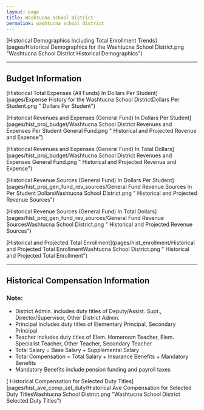 ```yaml
---
layout: page
title: Washtucna School District
permalink: washtucna school district
---
```



[Historical Demographics Including Total Enrollment Trends](pages/Historical Demographics for the Washtucna School District.png "Washtucna School District Historical Demographics")

___

## Budget Information

[Historical Total Expenses (All Funds) In Dollars Per Student](pages/Expense History for the Washtucna School DistrictDollars Per Student.png " Dollars Per Student")

[Historical Revenues and Expenses (General Fund) In Dollars Per Student](pages/hist_proj_budget/Washtucna School District Revenues and Expenses Per Student General Fund.png " Historical and Projected Revenue and Expense")

[Historical Revenues and Expenses (General Fund) In Total Dollars](pages/hist_proj_budget/Washtucna School District Revenues and Expenses General Fund.png " Historical and Projected Revenue and Expense")

[Historical Revenue Sources (General Fund) In Dollars Per Student](pages/hist_proj_gen_fund_rev_sources/General Fund Revenue Sources In Per Student DollarsWashtucna School District.png " Historical and Projected Revenue Sources")

[Historical Revenue Sources (General Fund) In Total Dollars](pages/hist_proj_gen_fund_rev_sources/General Fund Revenue SourcesWashtucna School District.png " Historical and Projected Revenue Sources")

[Historical and Projected Total Enrollment](pages/hist_enrollment/Historical and Projected Total EnrollmentWashtucna School District.png " Historical and Projected Total Enrollment")


___

## Historical Compensation Information
### Note:
- District Admin. includes duty titles of Deputy/Assist. Supt., Director/Supervisor, Other District Admin.
- Principal includes duty titles of Elementary Principal, Secondary Principal
- Teacher includes duty titles of Elem. Homeroom Teacher, Elem. Specialist Teacher, Other Teacher, Secondary Teacher
- Total Salary = Base Salary + Supplemental Salary
- Total Compensation = Total Salary + Insurance Benefits + Mandatory Benefits
- Mandatory Benefits include pension funding and payroll taxes

[ Historical Compensation for Selected Duty Titles](pages/hist_ave_comp_sel_duty/Historical Ave Compensation for Selected Duty TitlesWashtucna School District.png "Washtucna School District Selected Duty Titles")

